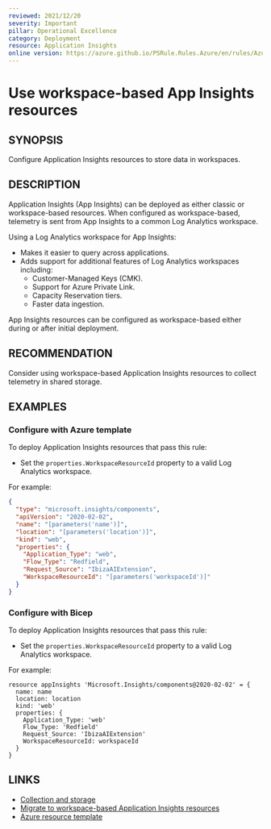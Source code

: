 ```yaml
---
reviewed: 2021/12/20
severity: Important
pillar: Operational Excellence
category: Deployment
resource: Application Insights
online version: https://azure.github.io/PSRule.Rules.Azure/en/rules/Azure.AppInsights.Workspace/
---
```


# Use workspace-based App Insights resources

## SYNOPSIS

Configure Application Insights resources to store data in workspaces.

## DESCRIPTION

Application Insights (App Insights) can be deployed as either classic or workspace-based resources.
When configured as workspace-based, telemetry is sent from App Insights to a common Log Analytics workspace.

Using a Log Analytics workspace for App Insights:

- Makes it easier to query across applications.
- Adds support for additional features of Log Analytics workspaces including:
  - Customer-Managed Keys (CMK).
  - Support for Azure Private Link.
  - Capacity Reservation tiers.
  - Faster data ingestion.

App Insights resources can be configured as workspace-based either during or after initial deployment.

## RECOMMENDATION

Consider using workspace-based Application Insights resources to collect telemetry in shared storage.

## EXAMPLES

### Configure with Azure template

To deploy Application Insights resources that pass this rule:

- Set the `properties.WorkspaceResourceId` property to a valid Log Analytics workspace.

For example:

```json
{
  "type": "microsoft.insights/components",
  "apiVersion": "2020-02-02",
  "name": "[parameters('name')]",
  "location": "[parameters('location')]",
  "kind": "web",
  "properties": {
    "Application_Type": "web",
    "Flow_Type": "Redfield",
    "Request_Source": "IbizaAIExtension",
    "WorkspaceResourceId": "[parameters('workspaceId')]"
  }
}
```

### Configure with Bicep

To deploy Application Insights resources that pass this rule:

- Set the `properties.WorkspaceResourceId` property to a valid Log Analytics workspace.

For example:

```bicep
resource appInsights 'Microsoft.Insights/components@2020-02-02' = {
  name: name
  location: location
  kind: 'web'
  properties: {
    Application_Type: 'web'
    Flow_Type: 'Redfield'
    Request_Source: 'IbizaAIExtension'
    WorkspaceResourceId: workspaceId
  }
}
```

## LINKS

- [Collection and storage](https://docs.microsoft.com/azure/architecture/framework/devops/monitor-collection-data-storage)
- [Migrate to workspace-based Application Insights resources](https://docs.microsoft.com/azure/azure-monitor/app/convert-classic-resource)
- [Azure resource template](https://docs.microsoft.com/azure/templates/microsoft.insights/components#applicationinsightscomponentproperties-object)
